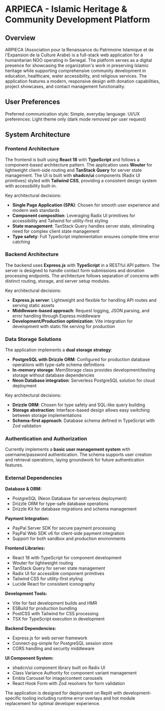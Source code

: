 # ARPIECA - Islamic Heritage & Community Development Platform

## Overview

ARPIECA (Association pour la Renaissance du Patrimoine Islamique et de l'Expansion de la Culture Arabe) is a full-stack web application for a humanitarian NGO operating in Senegal. The platform serves as a digital presence for showcasing the organization's work in preserving Islamic heritage while supporting comprehensive community development in education, healthcare, water accessibility, and religious services. The application features a modern, responsive design with donation capabilities, project showcases, and contact management functionality.

## User Preferences

Preferred communication style: Simple, everyday language.
UI/UX preferences: Light theme only (dark mode removed per user request)

## System Architecture

### Frontend Architecture
The frontend is built using **React 18** with **TypeScript** and follows a component-based architecture pattern. The application uses **Wouter** for lightweight client-side routing and **TanStack Query** for server state management. The UI is built with **shadcn/ui** components (Radix UI primitives) styled with **Tailwind CSS**, providing a consistent design system with accessibility built-in.

Key architectural decisions:
- **Single Page Application (SPA)**: Chosen for smooth user experience and modern web standards
- **Component composition**: Leveraging Radix UI primitives for accessibility and Tailwind for utility-first styling
- **State management**: TanStack Query handles server state, eliminating need for complex client state management
- **Type safety**: Full TypeScript implementation ensures compile-time error catching

### Backend Architecture
The backend uses **Express.js** with **TypeScript** in a RESTful API pattern. The server is designed to handle contact form submissions and donation processing endpoints. The architecture follows separation of concerns with distinct routing, storage, and server setup modules.

Key architectural decisions:
- **Express.js server**: Lightweight and flexible for handling API routes and serving static assets
- **Middleware-based approach**: Request logging, JSON parsing, and error handling through Express middleware
- **Development/Production optimization**: Vite integration for development with static file serving for production

### Data Storage Solutions
The application implements a **dual storage strategy**:
- **PostgreSQL with Drizzle ORM**: Configured for production database operations with type-safe schema definitions
- **In-memory storage**: MemStorage class provides development/testing storage without database dependencies
- **Neon Database integration**: Serverless PostgreSQL solution for cloud deployment

Key architectural decisions:
- **Drizzle ORM**: Chosen for type safety and SQL-like query building
- **Storage abstraction**: Interface-based design allows easy switching between storage implementations
- **Schema-first approach**: Database schema defined in TypeScript with Zod validation

### Authentication and Authorization
Currently implements a **basic user management system** with username/password authentication. The schema supports user creation and retrieval operations, laying groundwork for future authentication features.

### External Dependencies

**Database & ORM:**
- PostgreSQL (Neon Database for serverless deployment)
- Drizzle ORM for type-safe database operations
- Drizzle Kit for database migrations and schema management

**Payment Integration:**
- PayPal Server SDK for secure payment processing
- PayPal Web SDK v6 for client-side payment integration
- Support for both sandbox and production environments

**Frontend Libraries:**
- React 18 with TypeScript for component development
- Wouter for lightweight routing
- TanStack Query for server state management
- Radix UI for accessible component primitives
- Tailwind CSS for utility-first styling
- Lucide React for consistent iconography

**Development Tools:**
- Vite for fast development builds and HMR
- ESBuild for production bundling
- PostCSS with Tailwind for CSS processing
- TSX for TypeScript execution in development

**Backend Dependencies:**
- Express.js for web server framework
- Connect-pg-simple for PostgreSQL session store
- CORS handling and security middleware

**UI Component System:**
- shadcn/ui component library built on Radix UI
- Class Variance Authority for component variant management
- Embla Carousel for image/content carousels
- React Hook Form with Zod resolvers for form validation

The application is designed for deployment on Replit with development-specific tooling including runtime error overlays and hot module replacement for optimal developer experience.